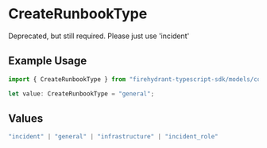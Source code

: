 # CreateRunbookType

Deprecated, but still required. Please just use 'incident'

## Example Usage

```typescript
import { CreateRunbookType } from "firehydrant-typescript-sdk/models/components";

let value: CreateRunbookType = "general";
```

## Values

```typescript
"incident" | "general" | "infrastructure" | "incident_role"
```